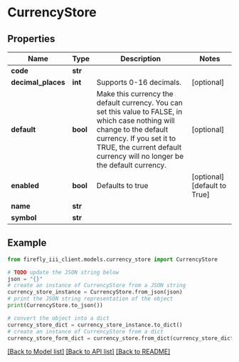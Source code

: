 # CurrencyStore


## Properties

Name | Type | Description | Notes
------------ | ------------- | ------------- | -------------
**code** | **str** |  | 
**decimal_places** | **int** | Supports 0-16 decimals. | [optional] 
**default** | **bool** | Make this currency the default currency. You can set this value to FALSE, in which case nothing will change to the default currency. If you set it to TRUE, the current default currency will no longer be the default currency. | [optional] 
**enabled** | **bool** | Defaults to true | [optional] [default to True]
**name** | **str** |  | 
**symbol** | **str** |  | 

## Example

```python
from firefly_iii_client.models.currency_store import CurrencyStore

# TODO update the JSON string below
json = "{}"
# create an instance of CurrencyStore from a JSON string
currency_store_instance = CurrencyStore.from_json(json)
# print the JSON string representation of the object
print(CurrencyStore.to_json())

# convert the object into a dict
currency_store_dict = currency_store_instance.to_dict()
# create an instance of CurrencyStore from a dict
currency_store_form_dict = currency_store.from_dict(currency_store_dict)
```
[[Back to Model list]](../README.md#documentation-for-models) [[Back to API list]](../README.md#documentation-for-api-endpoints) [[Back to README]](../README.md)


